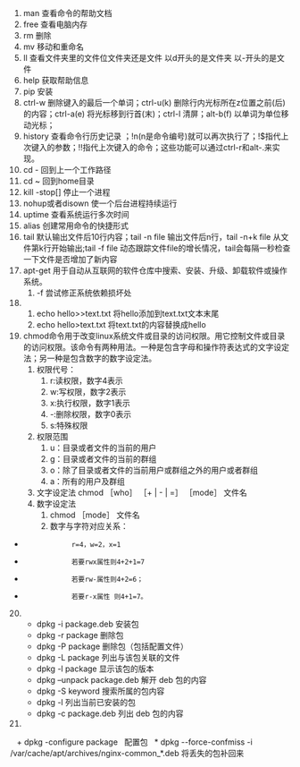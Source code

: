1. man 查看命令的帮助文档
2. free 查看电脑内存
3. rm 删除
4. mv  移动和重命名
5. ll  查看文件夹里的文件位文件夹还是文件  以d开头的是文件夹     以-开头的是文件
6. help   获取帮助信息
7. pip   安装
8. ctrl-w  删除键入的最后一个单词；ctrl-u(k) 删除行内光标所在z位置之前(后)的内容；ctrl-a(e) 将光标移到行首(末)；ctrl-l  清屏；alt-b(f) 以单词为单位移动光标；
9. history 查看命令行历史记录
；!n(n是命令编号)就可以再次执行了；!$指代上次键入的参数；!!指代上次键入的命令；这些功能可以通过ctrl-r和alt-.来实现。
10. cd - 回到上一个工作路径
11. cd ~ 回到home目录
12. kill -stop[] 停止一个进程
13. nohup或者disown 使一个后台进程持续运行
14. uptime 查看系统运行多次时间
15. alias 创建常用命令的快捷形式
16. tail 默认输出文件后10行内容；tail -n file   输出文件后n行，tail -n+k file 从文件第k行开始输出;tail -f file 动态跟踪文件file的增长情况，tail会每隔一秒检查一下文件是否增加了新内容
17. apt-get 用于自动从互联网的软件仓库中搜索、安装、升级、卸载软件或操作系统。
    1. -f 尝试修正系统依赖损坏处
18. 1. echo hello>>text.txt   将hello添加到text.txt文本末尾
    2. echo hello>text.txt 将text.txt的内容替换成hello
19. chmod命令用于改变linux系统文件或目录的访问权限。用它控制文件或目录的访问权限。该命令有两种用法。一种是包含字母和操作符表达式的文字设定法；另一种是包含数字的数字设定法。
    1. 权限代号： 
        1. r:读权限，数字4表示
        2. w:写权限，数字2表示
        3. x:执行权限，数字1表示
        4. -:删除权限，数字0表示
        5. s:特殊权限
    2. 权限范围
        1. u：目录或者文件的当前的用户
        2. g：目录或者文件的当前的群组
        3. o：除了目录或者文件的当前用户或群组之外的用户或者群组
        4. a：所有的用户及群组
    3. 文字设定法
        chmod ［who］ ［+ | - | =］ ［mode］ 文件名
    4. 数字设定法
        1. chmod ［mode］ 文件名
        2. 数字与字符对应关系：
+                 r=4，w=2，x=1
+                 若要rwx属性则4+2+1=7
+                 若要rw-属性则4+2=6；
+                 若要r-x属性 则4+1=7。 
20. * dpkg -i package.deb	安装包
    * dpkg -r package	删除包
    * dpkg -P package	删除包（包括配置文件）
    * dpkg -L package	列出与该包关联的文件
    * dpkg -l package	显示该包的版本
    * dpkg –unpack package.deb	解开 deb 包的内容
    * dpkg -S keyword	搜索所属的包内容
    * dpkg -l	列出当前已安装的包
    * dpkg -c package.deb	列出 deb 包的内容
    
    
21. 
    + dpkg -configure package   配置包
    * dpkg --force-confmiss -i /var/cache/apt/archives/nginx-common_*.deb 将丢失的包补回来
